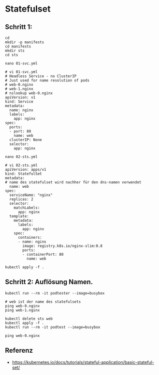 # Statefulset 

## Schritt 1: 

```
cd 
mkdir -p manifests 
cd manifests
mkdir sts
cd sts 

```

```
nano 01-svc.yml
```

```
# vi 01-svc.yml 
# Headless Service - no ClusterIP 
# Just used for name resolution of pods
# web-0.nginx
# web-1.nginx 
# nslookup web-0.nginx
apiVersion: v1
kind: Service
metadata:
  name: nginx
  labels:
    app: nginx
spec:
  ports:
  - port: 80
    name: web
  clusterIP: None
  selector:
    app: nginx
```

```
nano 02-sts.yml
```

```
# vi 02-sts.yml 
apiVersion: apps/v1
kind: StatefulSet
metadata:
# name des statefulset wird nachher für den dns-namen verwendet 
  name: web
spec:
  serviceName: "nginx"
  replicas: 2
  selector:
    matchLabels:
      app: nginx
  template:
    metadata:
      labels:
        app: nginx
    spec:
      containers:
      - name: nginx
        image: registry.k8s.io/nginx-slim:0.8
        ports:
        - containerPort: 80
          name: web
```

```
kubectl apply -f .

```


## Schritt 2: Auflösung Namen.

```
kubectl run --rm -it podtester --image=busybox

# web ist der name des statefulsets 
ping web-0.nginx 
ping web-1.nginx 

kubectl delete sts web 
kubectl apply -f .
kubectl run --rm -it podtest --image=busybox 

ping web-0.nginx 

```

## Referenz 

  * https://kubernetes.io/docs/tutorials/stateful-application/basic-stateful-set/

